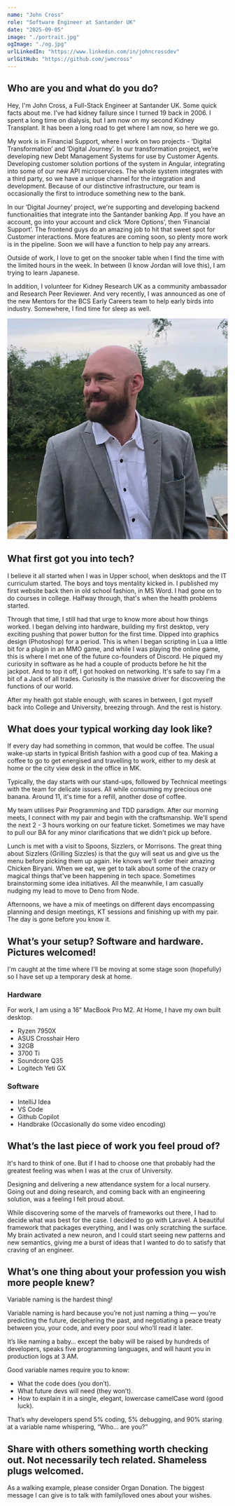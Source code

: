 ```yaml
---
name: "John Cross"
role: "Software Engineer at Santander UK"
date: "2025-09-05"
image: "./portrait.jpg"
ogImage: "./og.jpg"
urlLinkedIn: "https://www.linkedin.com/in/johncrossdev"
urlGitHub: "https://github.com/jwmcross"
---
```


## Who are you and what do you do?

Hey, I'm John Cross, a Full-Stack Engineer at Santander UK. Some quick facts about me. I’ve had kidney failure since I turned 19 back in 2006. I spent a long time on dialysis, but I am now on my second Kidney Transplant. It has been a long road to get where I am now, so here we go.

My work is in Financial Support, where I work on two projects - ‘Digital Transformation’ and ‘Digital Journey’. In our transformation project, we’re developing new Debt Management Systems for use by Customer Agents. Developing customer solution portions of the system in Angular, integrating into some of our new API microservices. The whole system integrates with a third party, so we have a unique channel for the integration and development. Because of our distinctive infrastructure, our team is occasionally the first to introduce something new to the bank.

In our ‘Digital Journey’ project, we're supporting and developing backend functionalities that integrate into the Santander banking App. If you have an account, go into your account and click ‘More Options’, then ‘Financial Support’. The frontend guys do an amazing job to hit that sweet spot for Customer interactions. More features are coming soon, so plenty more work is in the pipeline. Soon we will have a function to help pay any arrears.

Outside of work, I love to get on the snooker table when I find the time with the limited hours in the week. In between (I know Jordan will love this), I am trying to learn Japanese.

In addition, I volunteer for Kidney Research UK as a community ambassador and Research Peer Reviewer. And very recently, I was announced as one of the new Mentors for the BCS Early Careers team to help early birds into industry. Somewhere, I find time for sleep as well.

![John Cross](portrait.jpg)

## What first got you into tech?

I believe it all started when I was in Upper school, when desktops and the IT curriculum started. The boys and toys mentality kicked in. I published my first website back then in old school fashion, in MS Word. I had gone on to do courses in college. Halfway through, that's when the health problems started.

Through that time, I still had that urge to know more about how things worked. I began delving into hardware, building my first desktop, very exciting pushing that power button for the first time. Dipped into graphics design (Photoshop) for a period. This is when I began scripting in Lua a little bit for a plugin in an MMO game, and while I was playing the online game, this is where I met one of the future co-founders of Discord. He piqued my curiosity in software as he had a couple of products before he hit the jackpot. And to top it off, I got hooked on networking. It's safe to say I'm a bit of a Jack of all trades. Curiosity is the massive driver for discovering the functions of our world.

After my health got stable enough, with scares in between, I got myself back into College and University, breezing through. And the rest is history.

## What does your typical working day look like?

If every day had something in common, that would be coffee. The usual wake-up starts in typical British fashion with a good cup of tea. Making a coffee to go to get energised and travelling to work, either to my desk at home or the city view desk in the office in MK.

Typically, the day starts with our stand-ups, followed by Technical meetings with the team for delicate issues. All while consuming my precious one banana. Around 11, it's time for a refill, another dose of coffee.

My team utilises Pair Programming and TDD paradigm. After our morning meets, I connect with my pair and begin with the craftsmanship. We'll spend the next 2 - 3 hours working on our feature ticket. Sometimes we may have to pull our BA for any minor clarifications that we didn't pick up before.

Lunch is met with a visit to Spoons, Sizzlers, or Morrisons. The great thing about Sizzlers (Grilling Sizzles) is that the guy will seat us and give us the menu before picking them up again. He knows we'll order their amazing Chicken Biryani. When we eat, we get to talk about some of the crazy or magical things that've been happening in tech space. Sometimes brainstorming some idea initiatives. All the meanwhile, I am casually nudging my lead to move to Deno from Node.

Afternoons, we have a mix of meetings on different days encompassing planning and design meetings, KT sessions and finishing up with my pair. The day is gone before you know it.

## What’s your setup? Software and hardware. Pictures welcomed!

I'm caught at the time where I'll be moving at some stage soon (hopefully) so I have set up a temporary desk at home.

### Hardware

For work, I am using a 16” MacBook Pro M2. At Home, I have my own built desktop.

- Ryzen 7950X
- ASUS Crosshair Hero
- 32GB
- 3700 Ti
- Soundcore Q35
- Logitech Yeti GX

### Software

- IntelliJ Idea
- VS Code
- Github Copilot
- Handbrake (Occasionally do some video encoding)

## What’s the last piece of work you feel proud of?

It's hard to think of one. But if I had to choose one that probably had the greatest feeling was when I was at the crux of University.

Designing and delivering a new attendance system for a local nursery. Going out and doing research, and coming back with an engineering solution, was a feeling I felt proud about.

While discovering some of the marvels of frameworks out there, I had to decide what was best for the case. I decided to go with Laravel. A beautiful framework that packages everything, and I was only scratching the surface. My brain activated a new neuron, and I could start seeing new patterns and new semantics, giving me a burst of ideas that I wanted to do to satisfy that craving of an engineer.

## What’s one thing about your profession you wish more people knew?

Variable naming is the hardest thing!

Variable naming is hard because you’re not just naming a thing — you’re predicting the future, deciphering the past, and negotiating a peace treaty between you, your code, and every poor soul who’ll read it later.

It’s like naming a baby… except the baby will be raised by hundreds of developers, speaks five programming languages, and will haunt you in production logs at 3 AM.

Good variable names require you to know:

- What the code does (you don’t).
- What future devs will need (they won’t).
- How to explain it in a single, elegant, lowercase camelCase word (good luck).

That’s why developers spend 5% coding, 5% debugging, and 90% staring at a variable name whispering, “Who… are you?”

## Share with others something worth checking out. Not necessarily tech related. Shameless plugs welcomed.

As a walking example, please consider Organ Donation. The biggest message I can give is to talk with family/loved ones about your wishes.
